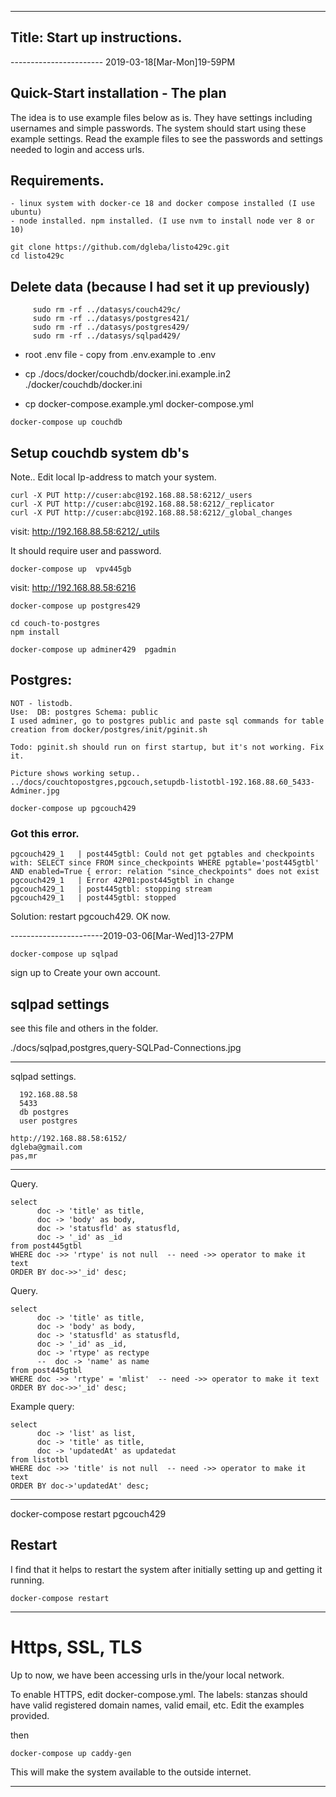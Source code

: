 
----------------------------------------------------

## Title:  Start up instructions.

----------------------- 2019-03-18[Mar-Mon]19-59PM

## Quick-Start installation - The plan

The idea is to use example files below as is. They have settings including usernames and simple passwords. 
The system should start using these example settings. 
Read the example files to see the passwords and settings needed to login and access urls.

## Requirements.

    - linux system with docker-ce 18 and docker compose installed (I use ubuntu)
    - node installed. npm installed. (I use nvm to install node ver 8 or 10)


```
git clone https://github.com/dgleba/listo429c.git
cd listo429c

```


## Delete data (because I had set it up previously)

```
     sudo rm -rf ../datasys/couch429c/
     sudo rm -rf ../datasys/postgres421/
     sudo rm -rf ../datasys/postgres429/
     sudo rm -rf ../datasys/sqlpad429/

```


 - root .env file - copy from .env.example to .env

 - cp ./docs/docker/couchdb/docker.ini.example.in2  ./docker/couchdb/docker.ini

 - cp docker-compose.example.yml  docker-compose.yml


 ```
 docker-compose up couchdb
 
 ```


## Setup couchdb system db's

Note.. Edit local Ip-address to match your system. 

```
curl -X PUT http://cuser:abc@192.168.88.58:6212/_users
curl -X PUT http://cuser:abc@192.168.88.58:6212/_replicator
curl -X PUT http://cuser:abc@192.168.88.58:6212/_global_changes

```



visit:    http://192.168.88.58:6212/_utils

It should require user and password.


`docker-compose up  vpv445gb`

visit:    http://192.168.88.58:6216


`docker-compose up postgres429`

```
cd couch-to-postgres
npm install

```

```
docker-compose up adminer429  pgadmin

```

## Postgres:

    NOT - listodb.  
    Use:  DB: postgres Schema: public 
    I used adminer, go to postgres public and paste sql commands for table creation from docker/postgres/init/pginit.sh

    Todo: pginit.sh should run on first startup, but it's not working. Fix it.

    Picture shows working setup..
    ../docs/couchtopostgres,pgcouch,setupdb-listotbl-192.168.88.60_5433-Adminer.jpg



`docker-compose up pgcouch429`


### Got this error.

    pgcouch429_1   | post445gtbl: Could not get pgtables and checkpoints with: SELECT since FROM since_checkpoints WHERE pgtable='post445gtbl' AND enabled=True { error: relation "since_checkpoints" does not exist
    pgcouch429_1   | Error 42P01:post445gtbl in change
    pgcouch429_1   | post445gtbl: stopping stream
    pgcouch429_1   | post445gtbl: stopped


Solution: restart pgcouch429. OK now.




-----------------------2019-03-06[Mar-Wed]13-27PM

`docker-compose up sqlpad`

sign up to Create your own account.

## sqlpad settings

see this file and others in the folder.

./docs/sqlpad,postgres,query-SQLPad-Connections.jpg

_____________


sqlpad settings.

      192.168.88.58
      5433
      db postgres
      user postgres

    http://192.168.88.58:6152/
    dgleba@gmail.com
    pas,mr

_____________



Query.

    select 
          doc -> 'title' as title,
          doc -> 'body' as body,
          doc -> 'statusfld' as statusfld,
          doc -> '_id' as _id
    from post445gtbl
    WHERE doc ->> 'rtype' is not null  -- need ->> operator to make it text
    ORDER BY doc->>'_id' desc;

Query.

    select 
          doc -> 'title' as title,
          doc -> 'body' as body,
          doc -> 'statusfld' as statusfld,
          doc -> '_id' as _id,
          doc -> 'rtype' as rectype
          --  doc -> 'name' as name
    from post445gtbl
    WHERE doc ->> 'rtype' = 'mlist'  -- need ->> operator to make it text
    ORDER BY doc->>'_id' desc;


Example query:

    select 
          doc -> 'list' as list,
          doc -> 'title' as title,
          doc -> 'updatedAt' as updatedat
    from listotbl
    WHERE doc ->> 'title' is not null  -- need ->> operator to make it text
    ORDER BY doc->'updatedAt' desc;

_____________


docker-compose restart pgcouch429


## Restart

I find that it helps to restart the system after initially setting up and getting it running.

`docker-compose restart`



----------------------------------------------------

# Https, SSL, TLS

Up to now, we have been accessing urls in the/your local network. 

To enable HTTPS, edit docker-compose.yml.
The labels: stanzas should have valid registered domain names, valid email, etc.
Edit the examples provided.

then

`docker-compose up caddy-gen`

This will make the system available to the outside internet.



----------------------------------------------------


